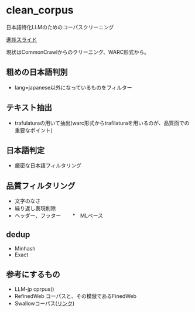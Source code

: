 # clean_corpus
日本語特化LLMのためのコーパスクリーニング

[進捗スライド](https://docs.google.com/presentation/d/13dZ441Xn6dv7MKsed0zbcSHNyBHGoJH_NuQZdbB5x14/edit#slide=id.g2cf042e6629_0_164)

現状はCommonCrawlからのクリーニング、WARC形式から。

## 粗めの日本語判別
* lang=japanese以外になっているものをフィルター

## テキスト抽出
* trafulaturaの用いて抽出(warc形式からtrafilaturaを用いるのが、品質面での重要なポイント)

## 日本語判定
* 厳密な日本語フィルタリング

## 品質フィルタリング
* 文字のなさ
* 繰り返し表現削除
* ヘッダー、フッター
　　*　MLベース 


## dedup
* Minhash
* Exact


## 参考にするもの
* LLM-jp cprpus()
* RefinedWeb コーパスと、その模倣であるFinedWeb
* Swallowコーパス([リンク](https://github.com/huggingface/datatrove/tree/main/src/datatrove/pipeline/filters))
